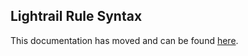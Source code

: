 ## Lightrail Rule Syntax

This documentation has moved and can be found [here](https://www.lightrail.com/docs/#advanced/lightrail-rule-syntax).
